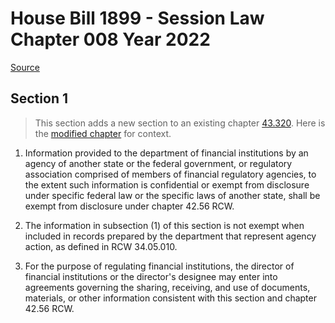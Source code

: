 # House Bill 1899 - Session Law Chapter 008 Year 2022

[Source](http://lawfilesext.leg.wa.gov/biennium/2021-22/Pdf/Bills/Session%20Laws/House/1899.SL.pdf)
## Section 1
> This section adds a new section to an existing chapter [43.320](/rcw/43_state_government—executive/43.320_department_of_financial_institutions.md). Here is the [modified chapter](rcw/43_state_government—executive/43.320_department_of_financial_institutions.md) for context.

1. Information provided to the department of financial institutions by an agency of another state or the federal government, or regulatory association comprised of members of financial regulatory agencies, to the extent such information is confidential or exempt from disclosure under specific federal law or the specific laws of another state, shall be exempt from disclosure under chapter 42.56 RCW.

2. The information in subsection (1) of this section is not exempt when included in records prepared by the department that represent agency action, as defined in RCW 34.05.010.

3. For the purpose of regulating financial institutions, the director of financial institutions or the director's designee may enter into agreements governing the sharing, receiving, and use of documents, materials, or other information consistent with this section and chapter 42.56 RCW.

